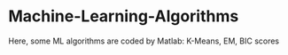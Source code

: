 # Machine-Learning-Algorithms
Here, some ML algorithms are coded by Matlab: K-Means, EM, BIC scores
